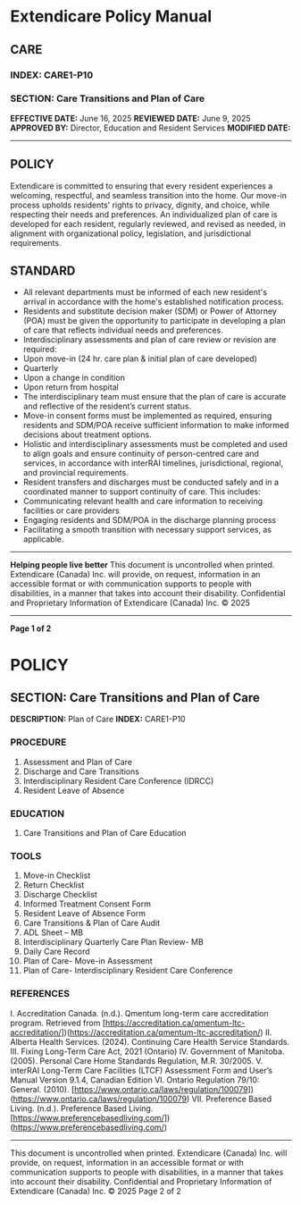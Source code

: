 # Extendicare Policy Manual

## CARE
### INDEX: CARE1-P10

### SECTION: Care Transitions and Plan of Care

**EFFECTIVE DATE:** June 16, 2025
**REVIEWED DATE:** June 9, 2025
**APPROVED BY:** Director, Education and Resident Services
**MODIFIED DATE:**

----

## POLICY

Extendicare is committed to ensuring that every resident experiences a welcoming, respectful, and seamless transition into the home. Our move-in process upholds residents' rights to privacy, dignity, and choice, while respecting their needs and preferences. An individualized plan of care is developed for each resident, regularly reviewed, and revised as needed, in alignment with organizational policy, legislation, and jurisdictional requirements.

## STANDARD

- All relevant departments must be informed of each new resident's arrival in accordance with the home's established notification process.
- Residents and substitute decision maker (SDM) or Power of Attorney (POA) must be given the opportunity to participate in developing a plan of care that reflects individual needs and preferences.
- Interdisciplinary assessments and plan of care review or revision are required:
- Upon move-in (24 hr. care plan & initial plan of care developed)
- Quarterly
- Upon a change in condition
- Upon return from hospital
- The interdisciplinary team must ensure that the plan of care is accurate and reflective of the resident’s current status.
- Move-in consent forms must be implemented as required, ensuring residents and SDM/POA receive sufficient information to make informed decisions about treatment options.
- Holistic and interdisciplinary assessments must be completed and used to align goals and ensure continuity of person-centred care and services, in accordance with interRAI timelines, jurisdictional, regional, and provincial requirements.
- Resident transfers and discharges must be conducted safely and in a coordinated manner to support continuity of care. This includes:
- Communicating relevant health and care information to receiving facilities or care providers
- Engaging residents and SDM/POA in the discharge planning process
- Facilitating a smooth transition with necessary support services, as applicable.

----

**Helping people live better**
This document is uncontrolled when printed.
Extendicare (Canada) Inc. will provide, on request, information in an accessible format or with communication supports to people with disabilities, in a manner that takes into account their disability. Confidential and Proprietary Information of Extendicare (Canada) Inc. © 2025

----

**Page 1 of 2**

# POLICY

## SECTION: Care Transitions and Plan of Care
**DESCRIPTION:** Plan of Care
**INDEX:** CARE1-P10

### PROCEDURE
1. Assessment and Plan of Care
2. Discharge and Care Transitions
3. Interdisciplinary Resident Care Conference (IDRCC)
4. Resident Leave of Absence

### EDUCATION
1. Care Transitions and Plan of Care Education

### TOOLS
1. Move-in Checklist
2. Return Checklist
3. Discharge Checklist
4. Informed Treatment Consent Form
5. Resident Leave of Absence Form
6. Care Transitions & Plan of Care Audit
7. ADL Sheet – MB
8. Interdisciplinary Quarterly Care Plan Review- MB
9. Daily Care Record
10. Plan of Care- Move-in Assessment
11. Plan of Care- Interdisciplinary Resident Care Conference

### REFERENCES
I. Accreditation Canada. (n.d.). Qmentum long-term care accreditation program.
Retrieved from [https://accreditation.ca/qmentum-ltc-accreditation/])(https://accreditation.ca/qmentum-ltc-accreditation/)
II. Alberta Health Services. (2024). Continuing Care Health Service Standards.
III. Fixing Long-Term Care Act, 2021 (Ontario)
IV. Government of Manitoba. (2005). Personal Care Home Standards Regulation, M.R. 30/2005.
V. interRAI Long-Term Care Facilities (LTCF) Assessment Form and User’s Manual Version 9.1.4, Canadian Edition
VI. Ontario Regulation 79/10: General. (2010).
[https://www.ontario.ca/laws/regulation/100079])(https://www.ontario.ca/laws/regulation/100079)
VII. Preference Based Living. (n.d.). Preference Based Living.
[https://www.preferencebasedliving.com/])(https://www.preferencebasedliving.com/)

----

This document is uncontrolled when printed.
Extendicare (Canada) Inc. will provide, on request, information in an accessible format or with communication supports to people with disabilities, in a manner that takes into account their disability. Confidential and Proprietary Information of Extendicare (Canada) Inc. © 2025
Page 2 of 2